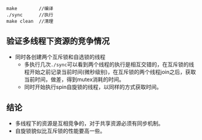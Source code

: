 ```
make 		//编译
./sync 		//执行
make clean	//清理
```

## 验证多线程下资源的竞争情况
- 同时各创建两个互斥锁和自选锁的线程
  - 多执行几次`./sync`可以看到两个线程的执行是相互交错的，在互斥锁的线程开始之前记录当前时间(微秒级别)，在互斥锁的两个线程join之后，获取当前时间，做差，得到mutex消耗的时间。
  - 同时开始执行spin自旋锁的线程，以同样的方式获取时间。
## 结论
- 多线程下的资源是互相竞争的，对于共享资源必须有同步机制。
- 自旋锁貌似比互斥锁的性能要高一些。

